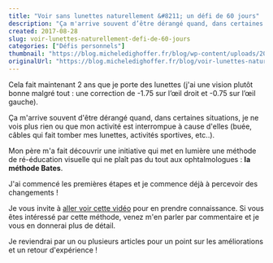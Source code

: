 ```yaml
---
title: "Voir sans lunettes naturellement &#8211; un défi de 60 jours"
description: "Ça m'arrive souvent d’être dérangé quand, dans certaines situations, je ne vois plus rien ou que mon activité est interrompue à cause d'elles. J'ai trouvé une s..."
created: 2017-08-28
slug: voir-lunettes-naturellement-defi-de-60-jours
categories: ["Défis personnels"]
thumbnail: "https://blog.micheledighoffer.fr/blog/wp-content/uploads/2017/08/tb_lunette-1-e1511264838185-825x509.jpg"
originalUrl: "https://blog.micheledighoffer.fr/blog/voir-lunettes-naturellement-defi-de-60-jours/"
---
```


Cela fait maintenant 2 ans que je porte des lunettes (j'ai une vision plutôt bonne malgré tout : une correction de -1.75 sur l’œil droit et -0.75 sur l’œil gauche).

Ça m'arrive souvent d'être dérangé quand, dans certaines situations, je ne vois plus rien ou que mon activité est interrompue à cause d'elles (buée, câbles qui fait tomber mes lunettes, activités sportives, etc..).

Mon père m'a fait découvrir une initiative qui met en lumière une méthode de ré-éducation visuelle qui ne plaît pas du tout aux ophtalmologues : **la méthode Bates**.

J'ai commencé les premières étapes et je commence déjà à percevoir des changements !

Je vous invite à [aller voir cette vidéo](https://pro.sni-editions.com/p/ABF60/EABFME12/?email=edimitchel%40gmail.com&a=17&o=418782&s=426729&u=7719634&l=276116&r=MC&vid=Z_y2Tx&g=0&h=true) pour en prendre connaissance. Si vous êtes intéressé par cette méthode, venez m'en parler par commentaire et je vous en donnerai plus de détail.

Je reviendrai par un ou plusieurs articles pour un point sur les améliorations et un retour d'expérience !